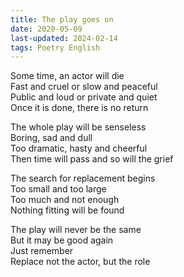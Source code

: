```yaml
---
title: The play goes on
date: 2020-05-09
last-updated: 2024-02-14
tags: Poetry English
---
```


Some time, an actor will die <br>
Fast and cruel or slow and peaceful <br>
Public and loud or private and quiet <br>
Once it is done, there is no return <br>

The whole play will be senseless <br>
Boring, sad and dull <br>
Too dramatic, hasty and cheerful <br>
Then time will pass and so will the grief <br>

The search for replacement begins <br>
Too small and too large <br>
Too much and not enough <br>
Nothing fitting will be found <br>

The play will never be the same <br>
But it may be good again <br>
Just remember <br>
Replace not the actor, but the role <br>

